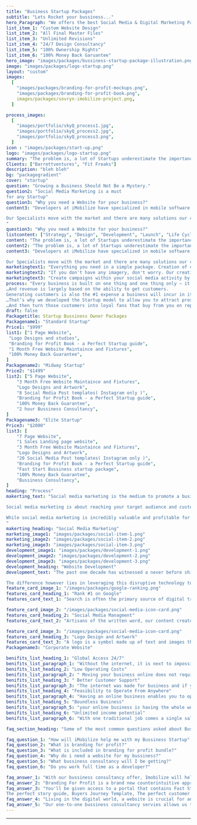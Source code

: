```yaml
---
title: "Business Startup Packages"
subtitle: "Lets Rocket your bussiness..."
hero_Paragraph: "We offers the best Social Media & Digital Marketing Packages in affordable budget. The business website is now the backbone and the infrastructure around which you build your business."
list_item_1: "Custom Website Design"
list_item_2: "All Final Master Files"
list_item_3: "Unlimited Revisions"
list_item_4: "24/7 Design Consultancy"
list_item_5: "100% Ownership Rights"
list_item_6: "100% Money Back Garuantee"
hero_image: "images/packages/bussiness-startup-package-illustration.png"
image: "images/packages/logo-startup.png"
layout: "custom"
images:
  [
    "images/packages/branding-for-profit-mockups.png",
    "images/packages/branding-for-profit-book.png",
    images/packages/sovryn-imobilize-project.png,
  ]

process_images:
  [
    "images/portfolio/skyQ_process1.jpg",
    "images/portfolio/skyQ_process2.jpg",
    "images/portfolio/skyQ_process3.png",
  ]
icon : "images/packages/start-up.png"
logo: "images/packages/logo-startup.png"
summary: "The problem is, a lot of Startups underestimate the importance of a Brand. Most of them don’t realise the simple mistakes that they are making when putting one together. These mistakes cost them dearly in lack of customers and lack of revenue. It ultimately causes their Startups to fail. The good news is these mistakes are easy to fix if you know what you are doing. And they are just as easy to learn and apply. It doesn’t require a ton of money to be spent designing a logo. And it doesn’t require any highly paid expertise. It simply requires you to follow a few simple principles."
Clients: ["Barrettventures", "Fit Freaks"]
description: "bleh bleh"
bg: "packagegradient"
cover: "startup"
question: "Growing a Business Should Not Be a Mystery."
question2: "Social Media Marketing is a must
for any Startup"
question3: "Why you need a Website for your business?"
content3: "Developers at iMobilize have specialized in mobile software for many years and during this time we have witnessed many changes to this fast-moving and exciting industry. The mobile software industry really gathered pace after the initial launch of the first smartphones resulting in explosive growth and a fragmented ecosystem with many platforms to build software applications. Today there are 2 clear winners; Android and iOS who together dominate the mobile apps market with more than 90% of the entire market share between them.

Our Specialists move with the market and there are many solutions our clients adopt to create applications across various mobile platforms and web browsers accessible on the many devices in the market today. Some clients seek Consultancy advice on how best to drive and deliver their mobile products to market. As such we do provide experienced Consultants who can implement strategy, advise on direction and analyse requirements.
"
question3: "Why you need a Website for your business?"
listcontent: ["Strategy", "Design", "Development", "Launch", "Life Cycle Managment", ]
content: "The problem is, a lot of Startups underestimate the importance of a Brand. Most of them don’t realise the simple mistakes that they are making when putting one together. These mistakes cost them dearly in lack of customers and lack of revenue. It ultimately causes their Startups to fail. The good news is these mistakes are easy to fix if you know what you are doing. And they are just as easy to learn and apply. It doesn’t require a ton of money to be spent designing a logo. And it doesn’t require any highly paid expertise. It simply requires you to follow a few simple principles."
content2: "The problem is, a lot of Startups underestimate the importance of a Brand. Most of them don’t realise the simple mistakes that they are making when putting one together. These mistakes cost them dearly in lack of customers and lack of revenue. It ultimately causes their Startups to fail. The good news is these mistakes are easy to fix if you know what you are doing. And they are just as easy to learn and apply. It doesn’t require a ton of money to be spent designing a logo. And it doesn’t require any highly paid expertise. It simply requires you to follow a few simple principles."
content3: "Developers at iMobilize have specialized in mobile software for many years and during this time we have witnessed many changes to this fast-moving and exciting industry. The mobile software industry really gathered pace after the initial launch of the first smartphones resulting in explosive growth and a fragmented ecosystem with many platforms to build software applications. Today there are 2 clear winners; Android and iOS who together dominate the mobile apps market with more than 90% of the entire market share between them.

Our Specialists move with the market and there are many solutions our clients adopt to create applications across various mobile platforms and web browsers accessible on the many devices in the market today. Some clients seek Consultancy advice on how best to drive and deliver their mobile products to market. As such we do provide experienced Consultants who can implement strategy, advise on direction and analyse requirements."
marketingtext1: "Everything you need in a simple package. Creation of content and posting on average every other day. You hardly have to do a thing"
marketingtext2: "If you don't have any imagery, don't worry. Our creatives can set up a bespoke shoot that captures months worth of work in one day."
marketingtext3: "Create campaigns within your social media activity by allocating a budget to increase the number of prospects you reach."
process: "Every business is built on one thing and one thing only – it’s ability to generate revenue…
…And revenue is largely based on the ability to get customers. 
Generating customers is also the #1 expense a business will incur in it’s quest for growth….
…That’s why we developed the Startup model to allow you to attract prospective customers automatically…
…And then turn those customers into loyal fans that buy from you on repeat."
draft: false
Packagetitle: Startup Bussiness Owner Packages
Packagename1: "Standard Startup"
Price1: "$999"
list1: ["1 Page Website",
 "Logo Designs and studies",
 "Branding for Profit Book - a Perfect Startup guide",
 "1 Month Free Website Maintaince and Fixtures",
 "100% Money Back Guarantee",
]
Packagename2: "Midway Startup"
Price2: "$1499"
list2: ["5 Page Website",
    "3 Month Free Website Maintaince and Fixtures",
    "Logo Designs and Artwork",
    "8 Social Media Post templates( Instagram only )",
    "Branding for Profit Book - a Perfect Startup guide",
    "100% Money Back Guarantee",
    "2 hour Bussiness Consultancy",
]
Packagename3: "Elite Startup"
Price3: "$2000"
list3: [
    "7 Page Website",
    "1 Sales Landing page website",
    "3 Month Free Website Maintaince and Fixtures",
    "Logo Designs and Artwork",
    "20 Social Media Post templates( Instagram only )",
    "Branding for Profit Book - a Perfect Startup guide",
    "Fast Start Bussiness startup package",
    "100% Money Back Guarantee",
    "Bussiness Consultancy",
]
heading: "Process"
makerting_text: "Social media marketing is the medium to promote a business, products, services, and a person using social media platforms like Facebook, Instagram, Linkedin, and Twitter, etc. Social media marketing is a good platform for both consumers and businesses. But for businesses what matters is the content should be unique, engaging, informational, and friendly that people love to like, retweet, and share on their profile.

Social media marketing is about reaching your target audience and customers where they are and as they interact socially with each other and your brand.

While social media marketing is incredibly valuable and profitable for the growth of your business (as you will see in the following section), your strategy will vary depending on which audience your users spend their time on social networks.
"
makerting_heading: "Social Media Marketing"
marketing_image1: "images/packages/social-item-1.png"
marketing_image2: "images/packages/social-item-2.png"
marketing_image3: "images/packages/social-item-3.png"
development_image1: "images/packages/development-1.png"
development_image2: "images/packages/development-2.png"
development_image3: "images/packages/development-3.png"
development_heading: "Website Development"
development_text: "The past one decade has witnessed a never before shift in the online growth of businesses from myriad verticals. Most of the companies that relied heavily on traditional promotional modes of print and electronic media now prefer to have a website of their own. Evidently, they have experienced a settle surge in their sales not in the local market but also in the global precincts. In short, with the advent of internet, the entire world has become your oyster.

The difference however lies in leveraging this disruptive technology to churn the intended benefits and attain your business goals. This is where the user interface and user experience of your website matter a lot. Consequently, the role of website design and development services also becomes important in this context. The better your service provider, the higher are the chances to get online attention."
feature_card_image_1: "/images/packages/google-ranking.png"
features_card_heading_1: "Rank #1 on Google"
features_card_text_1: "Search is often the primary source of digital traffic for brands and complements other marketing channels. Greater visibility and ranking higher in search results than your competition can have a material impact on your bottom line."

feature_card_image_2: "/images/packages/social-media-icon-card.png"
features_card_heading_2: "Social Media Managment"
features_card_text_2: "Artisans of the written word, our content creators and the team of copywriters take the time to get to know your company and brand. Through this involvement process, we can ensure that each piece of content is curated with the right brand voice and message. You have a story to tell your audience"

feature_card_image_3: "/images/packages/social-media-icon-card.png"
features_card_heading_3: "Logo Design and Artwork"
features_card_text_3: "A logo is a symbol made up of text and images that identifies a business. A good logo shows what a company does and what the brand values."
Packagename3: "Corporate Website"

benifits_list_heading_1: "Global Access 24/7"
benifits_list_paragraph_1: "Without the internet, it is next to impossible for your business to provide its services for 24 hours. With the help of an online website, you can let your customers visit and know about your services at any time from any corner of the world. This can not be possible with an offline business. Your clients and customers can read about your products and place orders as per their convenience."
benifits_list_heading_2: "Low Operating Costs"
benifits_list_paragraph_2: " Moving your business online does not require any kind of warehouse, inventory, transportation vehicles, or staff. The shift is so smooth that all you have to do is sell the same product that you sell at your offline store to a wide base of customers."
benifits_list_heading_3: " Better Customer Support"
benifits_list_paragraph_3: "The internet was made for business and if you are an opportunist you must leverage the online world. The undeniable advantage of having an online business is that it enables you to answer queries of your customers and resolve their problems without consuming much of your time. So with the internet, you can simply have better customer support for your potential customers. What you can do is to simply create a video including instructions or a guide that can help customers get the answers to their questions."
benifits_list_heading_4: "Feasibility to Operate From Anywhere"
benifits_list_paragraph_4: "Having an online business enables you to operate and handle it from any corner of the world. This great benefit of having an online business lets you have the freedom to operate your business from anywhere by not just being stuck to a physical location."
benifits_list_heading_5: "Boundless Business"
benifits_list_paragraph_5: "your online business is having the whole world as its audience. In case you don’t want to sell your products to a global audience due to increased shipping costs or any other reason, you can still continue to deliver your services across your country."
benifits_list_heading_6: "Unlimited income potential"
benifits_list_paragraph_6: "With one traditional job comes a single salary. With an online business comes unlimited income potential. As an employee, you can’t control how much you get paid and the chances of your income going up are at the discretion of your employer. And if you’re lucky to get a raise it will normally be very little."

faq_section_heading: "Some of the most common questions asked about Business startups."

faq_question_1: "How will iMobilize help me with my Bussiness Startup"
faq_question_2: "What is branding for profit?"
faq_question_3: "What is included in branding for profit bundle?"
faq_question_4: "Why do i need a website for my bussiness?"
faq_question_5: "What bussiness consultancy will I be getting?"
faq_question_6: "Do you work full time as a developer?"

faq_answer_1: "With our bussiness consultancy offer, Imobilize will help you out with all the necessary information adn tools to start your digital bussiness. We're a company that does branding, Develop strategies, Develop websites that actually sell!"
faq_answer_2: "Branding For Profit is a brand new counterintuitive approach to creating a highly profitable brand. When starting a business, most people make the mistake of considering a brand to be simply the brand elements i.e the name and the logo. They create these elements, do a launch, and then wonder they struggle to make sales."
faq_answer_3: "You'll be given access to a portal that contains Fast Start Branding Video Series, Brand style guide template, Branding for profit Kindle supported E-Book,
The perfect story guide, Buyers Journey Template, The perfect customer template, The persuasive brand guide, Launch checklist and access to the Entrepreneurs and startup community. And moreover the knowladge about what logo suits you, how you should pick a brand name and all the information regarding your bussiness idea."
faq_answer_4: "Living in the digital world, a website is crucial for any business. If you have a business and don’t have a website, you are probably losing out on opportunities for your business. A website can be used to accomplish many different marketing strategies to help your business grow. The web has a far more extensive reach than any other form of advertising. Your website will be the center of your company’s online presence. You can advertise your business around the web on social networking sites, forums and through pay-per-click advertising programs."
faq_answer_5: "Our one-to-one bussiness consultancy servies allows us to understand your bussiness model and make improvments to it and drive more sales."
---
```


---
